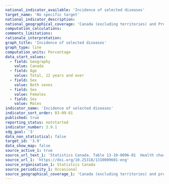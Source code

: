 ```yaml
---
national_indicator_available: 'Incidence of selected diseases'
target_name: 'No specific target'
national_indicator_description:
national_geographical_coverage: 'Canada (excluding territories) and Provinces' 
computation_calculations:
comments_limitations:
rationale_interpretation:
graph_title: 'Incidence of selected diseases'
graph_type: line
computation_units: Percentage
data_start_values:
  - field: Geography
    value: Canada
  - field: Age
    value: Total, 12 years and over
  - field: Sex
    value: Both sexes
  - field: Sex
    value: Females
  - field: Sex
    value: Males
indicator_name: 'Incidence of selected diseases'
indicator_sort_order: 03-09-01
published: true
reporting_status: notstarted
indicator_number: 3.9.1
sdg_goal: '3'
data_non_statistical: false
target_id: '3.9'
data_show_map: false
source_active_1: true
source_url_text_1: 'Statistics Canada. Table 13-10-0096-01  Health characteristics, annual estimates'
source_url_1: 'https://doi.org/10.25318/1310009601-eng'
source_organisation_1: Statistics Canada
source_periodicity_1: Occasional
source_geographical_coverage_1: 'Canada (excluding territories) and provinces'
---
```

